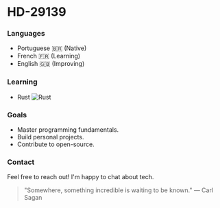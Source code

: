 # HD-29139

### Languages
- Portuguese 🇧🇷 (Native)
- French 🇫🇷 (Learning)
- English 🇬🇧 (Improving)

### Learning
- Rust ![Rust](https://img.shields.io/badge/-Rust-000000?style=flat&logo=rust&logoColor=white)

### Goals
- Master programming fundamentals.
- Build personal projects.
- Contribute to open-source.

### Contact
Feel free to reach out! I'm happy to chat about tech.


> "Somewhere, something incredible is waiting to be known." — Carl Sagan


